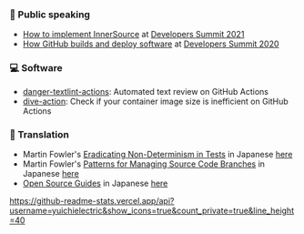 ### :mega: Public speaking

 - [How to implement InnerSource](https://speakerdeck.com/yuichielectric/how-to-implement-innersource) at [Developers Summit 2021](https://event.shoeisha.jp/devsumi/20210218/session/3044/)
 - [How GitHub builds and deploy software](https://speakerdeck.com/yuichielectric/how-github-builds-and-deploy-software) at [Developers Summit 2020](https://event.shoeisha.jp/devsumi/20200213/session/2340/)
 
### :computer: Software
 - [danger-textlint-actions](https://github.com/yuichielectric/danger-textlint-actions): Automated text review on GitHub Actions
 - [dive-action](https://github.com/yuichielectric/dive-action): Check if your container image size is inefficient on GitHub Actions

### :green_book: Translation

 - Martin Fowler's [Eradicating Non-Determinism in Tests](https://martinfowler.com/articles/nonDeterminism.html) in Japanese [here](https://bliki-ja.github.io/eradicating-non-determinism-in-tests/)
 - Martin Fowler's [Patterns for Managing Source Code Branches](https://martinfowler.com/articles/branching-patterns.html) in Japanese [here](https://bliki-ja.github.io/PatternsForManagingSourceCodeBranches/)
 - [Open Source Guides](https://opensource.guide/) in Japanese [here](https://opensource.guide/ja/)

https://github-readme-stats.vercel.app/api?username=yuichielectric&show_icons=true&count_private=true&line_height=40

